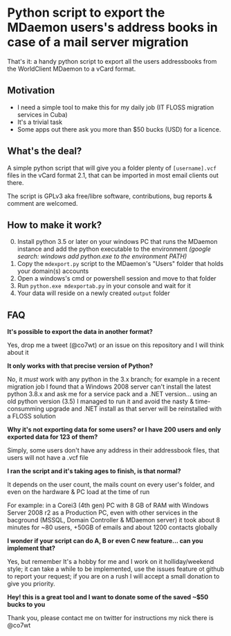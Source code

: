 # Python script to export the MDaemon users's address books in case of a mail server migration

That's it: a handy python script to export all the users addressbooks from the WorldClient MDaemon to a vCard format.

## Motivation

- I need a simple tool to make this for my daily job (IT FLOSS migration services in Cuba)
- It's a trivial task
- Some apps out there ask you more than $50 bucks (USD) for a licence.

## What's the deal?

A simple python script that will give you a folder plenty of `[username].vcf` files in the vCard format 2.1, that can be imported in most email clients out there.

The script is GPLv3 aka free/libre software, contributions, bug reports & comment are welcomed.

## How to make it work?

0. Install python 3.5 or later on your windows PC that runs the MDaemon instance and add the python executable to the environment _(google search: windows add python.exe to the environment PATH)_
0. Copy the `mdexport.py` script to the MDaemon's "Users" folder that holds your domain(s) accounts
0. Open a windows's cmd or powershell session and move to that folder
0. Run `python.exe mdexportab.py` in your console and wait for it
0. Your data will reside on a newly created `output` folder

## FAQ

**It's possible to export the data in another format?**

Yes, drop me a tweet (@co7wt) or an issue on this repository and I will think about it

**It only works with that precise version of Python?**

No, it _must_ work with any python in the 3.x branch; for example in a recent migration job I found that a Windows 2008 server can't install the latest python 3.8.x and ask me for a service pack and a .NET version... using an old python version (3.5) I managed to run it and avoid the nasty & time-consumming upgrade and .NET install as that server will be reinstalled with a FLOSS solution

**Why it's not exporting data for some users? or I have 200 users and only exported data for 123 of them?**

Simply, some users don't have any address in their addressbook files, that users will not have a .vcf file

**I ran the script and it's taking ages to finish, is that normal?**

It depends on the user count, the mails count on every user's folder, and even on the hardware & PC load at the time of run

For example: in a Corei3 (4th gen) PC with 8 GB of RAM with Windows Server 2008 r2 as a Production PC, even with other services in the bacground (MSSQL, Domain Controller & MDaemon server) it took about 8 minutes for ~80 users, +50GB of emails and about 1200 contacts globally

**I wonder if your script can do A, B or even C new feature... can you implement that?**

Yes, but remember It's a hobby for me and I work on it holliday/weekend style; it can take a while to be implemented, use the issues feature ot github to report your request; if you are on a rush I will accept a small donation to give you priority.

**Hey! this is a great tool and I want to donate some of the saved ~$50 bucks to you**

Thank you, please contact me on twitter for instructions my nick there is @co7wt
